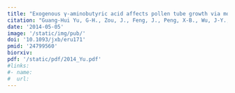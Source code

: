 ```yaml
---
title: "Exogenous γ-aminobutyric acid affects pollen tube growth via modulating putative Ca2+-permeable membrane channels and is coupled to negative regulation on glutamate decarboxylase"
citation: "Guang-Hui Yu, G-H., Zou, J., Feng, J., Peng, X-B., Wu, J-Y., Wu, Y-L., Palanivelu, R., and Sun, M-X. *J. Exp. Bot.*. 2014."  
date: '2014-05-05'
image: '/static/img/pub/'
doi: '10.1093/jxb/eru171'
pmid: '24799560'
biorxiv:
pdf: '/static/pdf/2014_Yu.pdf'
#links:
#- name: 
#  url: 
---
```

